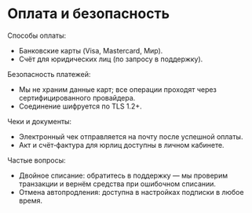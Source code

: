 # Оплата и безопасность

Способы оплаты:

- Банковские карты (Visa, Mastercard, Мир).
- Счёт для юридических лиц (по запросу в поддержку).

Безопасность платежей:

- Мы не храним данные карт; все операции проходят через сертифицированного провайдера.
- Соединение шифруется по TLS 1.2+.

Чеки и документы:

- Электронный чек отправляется на почту после успешной оплаты.
- Акт и счёт‑фактура для юрлиц доступны в личном кабинете.

Частые вопросы:

- Двойное списание: обратитесь в поддержку — мы проверим транзакции и вернём средства при ошибочном списании.
- Отмена автопродления: доступна в настройках подписки в любое время.

